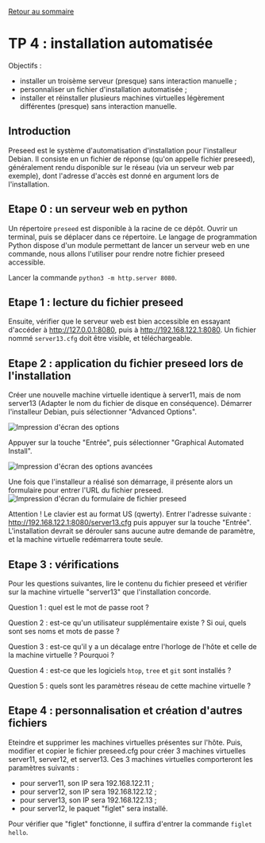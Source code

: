 [Retour au sommaire](../../README.md)

# TP 4 : installation automatisée

Objectifs :

- installer un troisème serveur (presque) sans interaction manuelle ;
- personnaliser un fichier d'installation automatisée ;
- installer et réinstaller plusieurs machines virtuelles légèrement différentes
  (presque) sans interaction manuelle.

## Introduction

Preseed est le système d'automatisation d'installation pour l'installeur
Debian. Il consiste en un fichier de réponse (qu'on appelle fichier preseed),
généralement rendu disponible sur le réseau (via un serveur web par exemple),
dont l'adresse d'accès est donné en argument lors de l'installation.

## Etape 0 : un serveur web en python

Un répertoire `preseed` est disponible à la racine de ce dépôt. Ouvrir un
terminal, puis se déplacer dans ce répertoire. Le langage de programmation
Python dispose d'un module permettant de lancer un serveur web en une commande,
nous allons l'utiliser pour rendre notre fichier preseed accessible.

Lancer la commande `python3 -m http.server 8080`.

## Etape 1 : lecture du fichier preseed

Ensuite, vérifier que le serveur web est bien accessible en essayant d'accéder
à http://127.0.0.1:8080, puis à http://192.168.122.1:8080. Un fichier nommé
`server13.cfg` doit être visible, et téléchargeable.

## Etape 2 : application du fichier preseed lors de l'installation

Créer une nouvelle machine virtuelle identique à server11, mais de nom
server13 (Adapter le nom du fichier de disque en conséquence). Démarrer
l'installeur Debian, puis sélectionner "Advanced Options".

![Impression d'écran des options](pictures/tp4_step0.png)

Appuyer sur la touche "Entrée", puis sélectionner "Graphical Automated
Install".

![Impression d'écran des options avancées](pictures/tp4_step1.png)

Une fois que l'installeur a réalisé son démarrage, il présente alors un
formulaire pour entrer l'URL du fichier preseed.
![Impression d'écran du formulaire de fichier preseed](pictures/tp4_step3.png)

Attention ! Le clavier est au format US (qwerty). Entrer l'adresse suivante :
http://192.168.122.1:8080/server13.cfg puis appuyer sur la touche "Entrée".
L'installation devrait se dérouler sans aucune autre demande de paramètre, et
la machine virtuelle redémarrera toute seule.

## Etape 3 : vérifications

Pour les questions suivantes, lire le contenu du fichier preseed et vérifier
sur la machine virtuelle "server13" que l'installation concorde.

Question 1 : quel est le mot de passe root ?

Question 2 : est-ce qu'un utilisateur supplémentaire existe ? Si oui, quels
sont ses noms et mots de passe ?

Question 3 : est-ce qu'il y a un décalage entre l'horloge de l'hôte et celle de
la machine virtuelle ? Pourquoi ?

Question 4 : est-ce que les logiciels `htop`, `tree` et `git` sont installés ?

Question 5 : quels sont les paramètres réseau de cette machine virtuelle ?

## Etape 4 : personnalisation et création d'autres fichiers

Eteindre et supprimer les machines virtuelles présentes sur l'hôte.
Puis, modifier et copier le fichier preseed.cfg pour créer 3 machines
virtuelles server11, server12, et server13. Ces 3 machines virtuelles
comporteront les paramètres suivants :

- pour server11, son IP sera 192.168.122.11 ;
- pour server12, son IP sera 192.168.122.12 ;
- pour server13, son IP sera 192.168.122.13 ;
- pour server12, le paquet "figlet" sera installé.

Pour vérifier que "figlet" fonctionne, il suffira d'entrer la commande `figlet
hello`.
